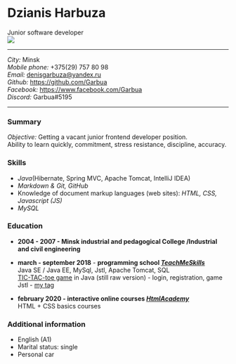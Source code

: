 # Dzianis Harbuza
Junior software developer  
![](http://161.r.photoshare.ru/01610/00f5b8f625f59687945f17022fb5ce4794b257e4.jpg)



****
*City:* Minsk  
*Mobile phone:* +375(29) 757 80 98  
*Email:* denisgarbuza@yandex.ru  
*Github:* https://github.com/Garbua  
*Facebook:* https://www.facebook.com/Garbua  
*Discord:* Garbua#5195
****


### Summary
*Objective:* Getting a vacant junior frontend developer position.  
Ability to learn quickly, commitment, stress resistance, discipline, accuracy.

### Skills

 - *Java*(Hibernate, Spring MVC, Apache Tomcat, IntelliJ IDEA)
 - *Markdown & Git, GitHub*
 - Knowledge of document markup languages (web sites): *HTML, CSS, Javascript (JS)*
 - *MySQL*


### Education


* **2004 - 2007 - Minsk industrial and pedagogical College /Industrial and civil engineering**


 * **march - september 2018**  -  **programming school [*TeachMeSkills*][3]**  
 Java SE / Java EE, MySql, Jstl, Apache Tomcat, SQL  
 [TIC-TAC-toe game][1] in Java (still raw version) - login, registration, game  
 Jstl - [my tag][2]
 
 * **february 2020 - interactive online courses [*HtmlAcademy*][4]**  
 HTML + CSS basics courses


### Additional information
 - English (A1)
 - Marital status: single
 - Personal car
 

[1]: https://github.com/Garbua/X_O_FINAL
[2]: https://github.com/Garbua/MyTagData
[3]: https://teachmeskills.by/
[4]: https://htmlacademy.ru/
